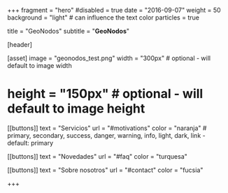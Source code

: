 +++
fragment = "hero"
#disabled = true
date = "2016-09-07"
weight = 50
background = "light" # can influence the text color
particles = true

title = "GeoNodos"
subtitle = "**GeoNodos**"

[header]
  

[asset]
  image = "geonodos_test.png"
  width = "300px" # optional - will default to image width
  # height = "150px" # optional - will default to image height

[[buttons]]
  text = "Servicios"
  url = "#motivations"
  color = "naranja" # primary, secondary, success, danger, warning, info, light, dark, link - default: primary

[[buttons]]
  text = "Novedades"
  url = "#faq"
  color = "turquesa"

[[buttons]]
  text = "Sobre nosotros"
  url = "#contact"
  color = "fucsia"

+++
